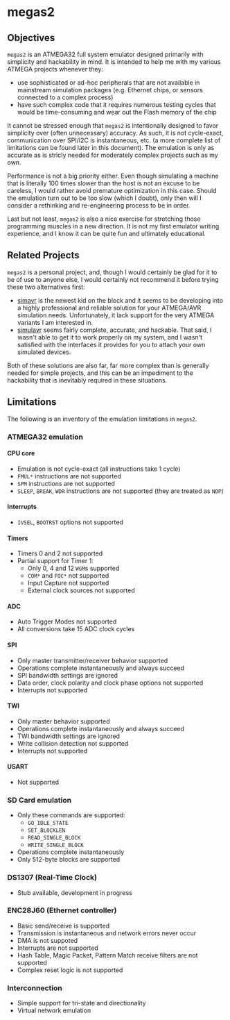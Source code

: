 megas2
======


Objectives
----------

`megas2` is an ATMEGA32 full system emulator designed primarily with simplicity
and hackability in mind. It is intended to help me with my various ATMEGA
projects whenever they:

* use sophisticated or ad-hoc peripherals that are not available in mainstream
  simulation packages (e.g. Ethernet chips, or sensors connected to a complex
  process)
* have such complex code that it requires numerous testing cycles that would be
  time-consuming and wear out the Flash memory of the chip

It cannot be stressed enough that `megas2` is intentionally designed to favor
simplicity over (often unnecessary) accuracy. As such, it is not cycle-exact,
communication over SPI/I2C is instantaneous, etc. (a more complete list of
limitations can be found later in this document). The emulation is only as
accurate as is stricly needed for moderately complex projects such as my own.

Performance is not a big priority either. Even though simulating a machine
that is literally 100 times slower than the host is not an excuse to be
careless, I would rather avoid premature optimization in this case. Should the
emulation turn out to be too slow (which I doubt), only then will I consider a
rethinking and re-engineering process to be in order.

Last but not least, `megas2` is also a nice exercise for stretching those
programming muscles in a new direction. It is not my first emulator writing
experience, and I know it can be quite fun and ultimately educational.


Related Projects
----------------

`megas2` is a personal project, and, though I would certainly be glad for it
to be of use to anyone else, I would certainly not recommend it before trying
these two alternatives first:

* [simavr](http://gitorious.org/simavr) is the newest kid on the block and it
  seems to be developing into a highly professional and reliable solution for
  your ATMEGA/AVR simulation needs. Unfortunately, it lack support for the very
  ATMEGA variants I am interested in.
* [simulavr](http://savannah.nongnu.org/projects/simulavr) seems fairly
  complete, accurate, and hackable. That said, I wasn't able to get it to work
  properly on my system, and I wasn't satisfied with the interfaces it provides
  for you to attach your own simulated devices.

Both of these solutions are also far, far more complex than is generally needed
for simple projects, and this can be an impediment to the hackability that is
inevitably required in these situations.


Limitations
-----------

The following is an inventory of the emulation limitations in `megas2`.

### ATMEGA32 emulation

#### CPU core

* Emulation is not cycle-exact (all instructions take 1 cycle)
* `FMUL*` instructions are not supported
* `SPM` instructions are not supported
* `SLEEP`, `BREAK`, `WDR` instructions are not supported (they are treated as `NOP`)

#### Interrupts

* `IVSEL`, `BOOTRST` options not supported

#### Timers

* Timers 0 and 2 not supported
* Partial support for Timer 1:
    * Only 0, 4 and 12 `WGM`s supported
    * `COM*` and `FOC*` not supported
    * Input Capture not supported
    * External clock sources not supported

#### ADC

* Auto Trigger Modes not supported
* All conversions take 15 ADC clock cycles

#### SPI

* Only master transmitter/receiver behavior supported
* Operations complete instantaneously and always succeed
* SPI bandwidth settings are ignored
* Data order, clock polarity and clock phase options not supported
* Interrupts not supported

#### TWI

* Only master behavior supported
* Operations complete instantaneously and always succeed
* TWI bandwidth settings are ignored
* Write collision detection not supported
* Interrupts not supported

#### USART

* Not supported

### SD Card emulation

* Only these commands are supported:
    * `GO_IDLE_STATE`
    * `SET_BLOCKLEN`
    * `READ_SINGLE_BLOCK`
    * `WRITE_SINGLE_BLOCK`
* Operations complete instantaneously
* Only 512-byte blocks are supported

### DS1307 (Real-Time Clock)

* Stub available, development in progress

### ENC28J60 (Ethernet controller)

* Basic send/receive is supported
* Transmission is instantaneous and network errors never occur
* DMA is not suppoted
* Interrupts are not supported
* Hash Table, Magic Packet, Pattern Match receive filters are not supported
* Complex reset logic is not supported

### Interconnection

* Simple support for tri-state and directionality
* Virtual network emulation
